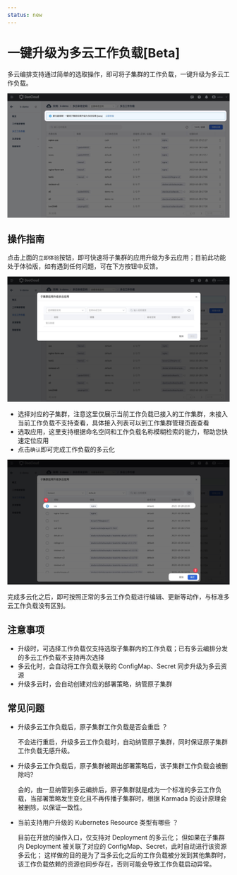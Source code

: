 ```yaml
---
status: new
---
```


# 一键升级为多云工作负载[Beta]

多云编排支持通过简单的选取操作，即可将子集群的工作负载，一键升级为多云工作负载。

![image](../images/promote01.jpg)

## 操作指南

点击上面的`立即体验`按钮，即可快速将子集群的应用升级为多云应用；目前此功能处于体验版，如有遇到任何问题，可在下方按钮中反馈。

![image](../images/promote02.jpg)

- 选择对应的子集群，注意这里仅展示当前工作负载已接入的工作集群，未接入当前工作负载不支持查看，具体接入列表可以到工作集群管理页面查看
- 选取应用，这里支持根据命名空间和工作负载名称模糊检索的能力，帮助您快速定位应用
- 点击`确认`即可完成工作负载的多云化

![image](../images/promote03.jpg)

完成多云化之后，即可按照正常的多云工作负载进行编辑、更新等动作，与标准多云工作负载没有区别。

## 注意事项

- 升级时，可选择工作负载仅支持选取子集群内的工作负载；已有多云编排分发的多云工作负载不支持再次选择
- 多云化时，会自动将工作负载关联的 ConfigMap、Secret 同步升级为多云资源
- 升级多云时，会自动创建对应的部署策略，纳管原子集群

## 常见问题

- 升级多云工作负载后，原子集群工作负载是否会重启 ？

    不会进行重启，升级多云工作负载时，自动纳管原子集群，同时保证原子集群工作负载无感升级。

- 升级多云工作负载后，原子集群被踢出部署策略后，该子集群工作负载会被删除吗?

    会的，由一旦纳管到多云编排后，原子集群就是成为一个标准的多云工作负载，当部署策略发生变化且不再传播子集群时，根据 Karmada 的设计原理会被删除，以保证一致性。

- 当前支持用户升级的 Kubernetes Resource 类型有哪些 ？

    目前在开放的操作入口，仅支持对 Deployment 的多云化；
    但如果在子集群内 Deployment 被关联了对应的 ConfigMap、Secret，此时自动进行该资源多云化；
    这样做的目的是为了当多云化之后的工作负载被分发到其他集群时，该工作负载依赖的资源也同步存在，否则可能会导致工作负载启动异常。
